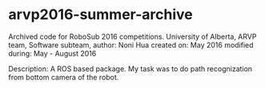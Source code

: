 # arvp2016-summer-archive
Archived code for RoboSub 2016 competitions.
University of Alberta, ARVP team, Software subteam,
author: Noni Hua
created on: May 2016
modified during: May - August 2016 

Description:
A ROS based package. My task was to do path recognization from bottom camera of the robot. 

